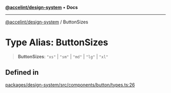 [**@accelint/design-system**](../README.md) • **Docs**

***

[@accelint/design-system](../README.md) / ButtonSizes

# Type Alias: ButtonSizes

> **ButtonSizes**: `"xs"` \| `"sm"` \| `"md"` \| `"lg"` \| `"xl"`

## Defined in

[packages/design-system/src/components/button/types.ts:26](https://github.com/gohypergiant/standard-toolkit/blob/258694cea8ed8bbd956b3cf5da47c2c9debcf127/packages/design-system/src/components/button/types.ts#L26)
